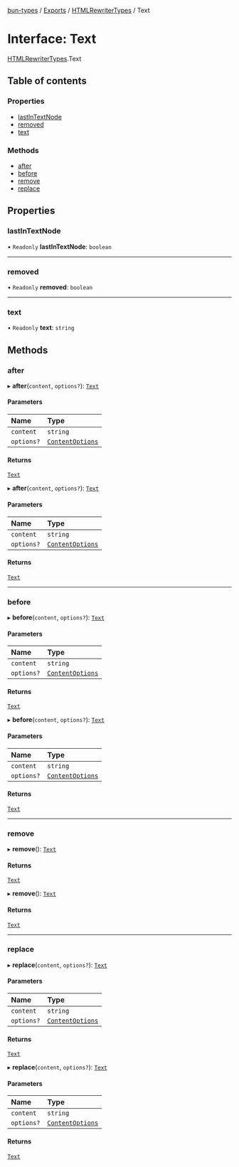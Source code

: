 [bun-types](https://oven-sh.github.io/bun-types/README.md) / [Exports](https://oven-sh.github.io/bun-types/modules.md) / [HTMLRewriterTypes](https://oven-sh.github.io/bun-types/modules/HTMLRewriterTypes.md) / Text

# Interface: Text

[HTMLRewriterTypes](https://oven-sh.github.io/bun-types/modules/HTMLRewriterTypes.md).Text

## Table of contents

### Properties

- [lastInTextNode](https://oven-sh.github.io/bun-types/interfaces/HTMLRewriterTypes.Text.md#lastintextnode)
- [removed](https://oven-sh.github.io/bun-types/interfaces/HTMLRewriterTypes.Text.md#removed)
- [text](https://oven-sh.github.io/bun-types/interfaces/HTMLRewriterTypes.Text.md#text)

### Methods

- [after](https://oven-sh.github.io/bun-types/interfaces/HTMLRewriterTypes.Text.md#after)
- [before](https://oven-sh.github.io/bun-types/interfaces/HTMLRewriterTypes.Text.md#before)
- [remove](https://oven-sh.github.io/bun-types/interfaces/HTMLRewriterTypes.Text.md#remove)
- [replace](https://oven-sh.github.io/bun-types/interfaces/HTMLRewriterTypes.Text.md#replace)

## Properties

### lastInTextNode

• `Readonly` **lastInTextNode**: `boolean`

___

### removed

• `Readonly` **removed**: `boolean`

___

### text

• `Readonly` **text**: `string`

## Methods

### after

▸ **after**(`content`, `options?`): [`Text`](https://oven-sh.github.io/bun-types/interfaces/HTMLRewriterTypes.Text.md)

#### Parameters

| Name | Type |
| :------ | :------ |
| `content` | `string` |
| `options?` | [`ContentOptions`](https://oven-sh.github.io/bun-types/interfaces/HTMLRewriterTypes.ContentOptions.md) |

#### Returns

[`Text`](https://oven-sh.github.io/bun-types/interfaces/HTMLRewriterTypes.Text.md)

▸ **after**(`content`, `options?`): [`Text`](https://oven-sh.github.io/bun-types/interfaces/HTMLRewriterTypes.Text.md)

#### Parameters

| Name | Type |
| :------ | :------ |
| `content` | `string` |
| `options?` | [`ContentOptions`](https://oven-sh.github.io/bun-types/interfaces/HTMLRewriterTypes.ContentOptions.md) |

#### Returns

[`Text`](https://oven-sh.github.io/bun-types/interfaces/HTMLRewriterTypes.Text.md)

___

### before

▸ **before**(`content`, `options?`): [`Text`](https://oven-sh.github.io/bun-types/interfaces/HTMLRewriterTypes.Text.md)

#### Parameters

| Name | Type |
| :------ | :------ |
| `content` | `string` |
| `options?` | [`ContentOptions`](https://oven-sh.github.io/bun-types/interfaces/HTMLRewriterTypes.ContentOptions.md) |

#### Returns

[`Text`](https://oven-sh.github.io/bun-types/interfaces/HTMLRewriterTypes.Text.md)

▸ **before**(`content`, `options?`): [`Text`](https://oven-sh.github.io/bun-types/interfaces/HTMLRewriterTypes.Text.md)

#### Parameters

| Name | Type |
| :------ | :------ |
| `content` | `string` |
| `options?` | [`ContentOptions`](https://oven-sh.github.io/bun-types/interfaces/HTMLRewriterTypes.ContentOptions.md) |

#### Returns

[`Text`](https://oven-sh.github.io/bun-types/interfaces/HTMLRewriterTypes.Text.md)

___

### remove

▸ **remove**(): [`Text`](https://oven-sh.github.io/bun-types/interfaces/HTMLRewriterTypes.Text.md)

#### Returns

[`Text`](https://oven-sh.github.io/bun-types/interfaces/HTMLRewriterTypes.Text.md)

▸ **remove**(): [`Text`](https://oven-sh.github.io/bun-types/interfaces/HTMLRewriterTypes.Text.md)

#### Returns

[`Text`](https://oven-sh.github.io/bun-types/interfaces/HTMLRewriterTypes.Text.md)

___

### replace

▸ **replace**(`content`, `options?`): [`Text`](https://oven-sh.github.io/bun-types/interfaces/HTMLRewriterTypes.Text.md)

#### Parameters

| Name | Type |
| :------ | :------ |
| `content` | `string` |
| `options?` | [`ContentOptions`](https://oven-sh.github.io/bun-types/interfaces/HTMLRewriterTypes.ContentOptions.md) |

#### Returns

[`Text`](https://oven-sh.github.io/bun-types/interfaces/HTMLRewriterTypes.Text.md)

▸ **replace**(`content`, `options?`): [`Text`](https://oven-sh.github.io/bun-types/interfaces/HTMLRewriterTypes.Text.md)

#### Parameters

| Name | Type |
| :------ | :------ |
| `content` | `string` |
| `options?` | [`ContentOptions`](https://oven-sh.github.io/bun-types/interfaces/HTMLRewriterTypes.ContentOptions.md) |

#### Returns

[`Text`](https://oven-sh.github.io/bun-types/interfaces/HTMLRewriterTypes.Text.md)
